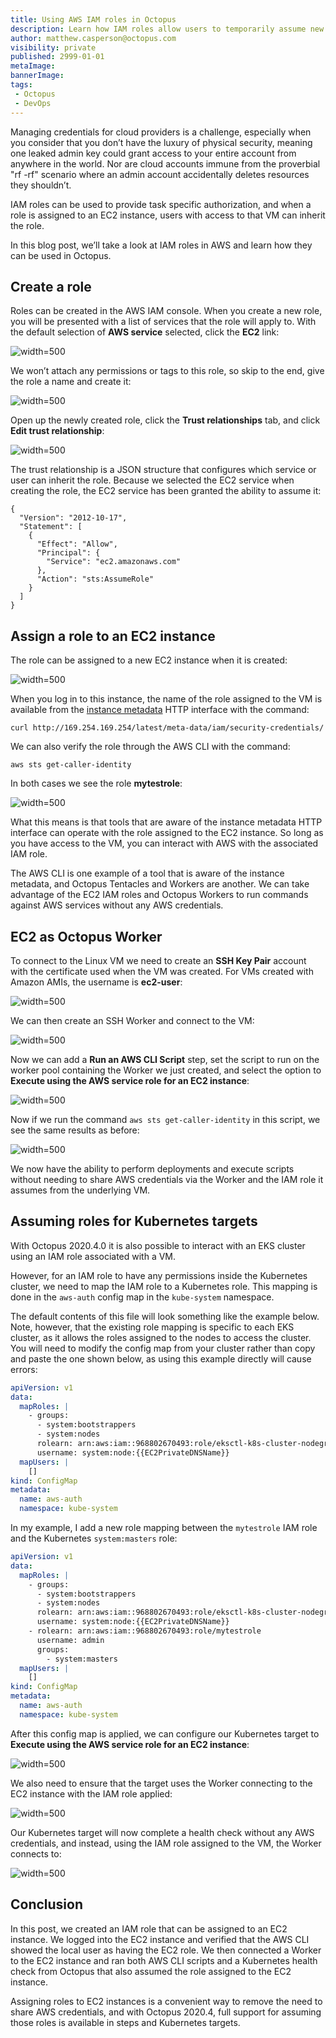 ```yaml
---
title: Using AWS IAM roles in Octopus
description: Learn how IAM roles allow users to temporarily assume new permissions or perform work from an EC2 instance without any additional credentials.
author: matthew.casperson@octopus.com
visibility: private
published: 2999-01-01
metaImage: 
bannerImage: 
tags:
 - Octopus
 - DevOps
---
```


Managing credentials for cloud providers is a challenge, especially when you consider that you don’t have the luxury of physical security, meaning one leaked admin key could grant access to your entire account from anywhere in the world. Nor are cloud accounts immune from the proverbial "rf -rf" scenario where an admin account accidentally deletes resources they shouldn’t.

IAM roles can be used to provide task specific authorization, and when a role is assigned to an EC2 instance, users with access to that VM can inherit the role.

In this blog post, we’ll take a look at IAM roles in AWS and learn how they can be used in Octopus.

## Create a role

Roles can be created in the AWS IAM console. When you create a new role, you will be presented with a list of services that the role will apply to. With the default selection of **AWS service** selected, click the **EC2** link:

![](createrole.png "width=500")

We won’t attach any permissions or tags to this role, so skip to the end, give the role a name and create it:

![](finishcreaterole.png "width=500")

Open up the newly created role, click the **Trust relationships** tab, and click **Edit trust relationship**:

![](trustrelationships.png "width=500")

The trust relationship is a JSON structure that configures which service or user can inherit the role. Because we selected the EC2 service when creating the role, the EC2 service has been granted the ability to assume it:

```
{
  "Version": "2012-10-17",
  "Statement": [
    {
      "Effect": "Allow",
      "Principal": {
        "Service": "ec2.amazonaws.com"
      },
      "Action": "sts:AssumeRole"
    }
  ]
}
```

## Assign a role to an EC2 instance

The role can be assigned to a new EC2 instance when it is created:

![](ec2role.png "width=500")

When you log in to this instance, the name of the role assigned to the VM is available from the [instance metadata](https://docs.aws.amazon.com/AWSEC2/latest/UserGuide/ec2-instance-metadata.html) HTTP interface with the command:

```
curl http://169.254.169.254/latest/meta-data/iam/security-credentials/
```

We can also verify the role through the AWS CLI with the command:

```
aws sts get-caller-identity
```

In both cases we see the role **mytestrole**:

![](rolename.png "width=500")

What this means is that tools that are aware of the instance metadata HTTP interface can operate with the role assigned to the EC2 instance. So long as you have access to the VM, you can interact with AWS with the associated IAM role.

The AWS CLI is one example of a tool that is aware of the instance metadata, and Octopus Tentacles and Workers are another. We can take advantage of the EC2 IAM roles and Octopus Workers to run commands against AWS services without any AWS credentials.

## EC2 as Octopus Worker

To connect to the Linux VM we need to create an **SSH Key Pair** account with the certificate used when the VM was created. For VMs created with Amazon AMIs, the username is **ec2-user**:

![](keypairaccount.png "width=500")

We can then create an SSH Worker and connect to the VM:

![](worker.png "width=500")

Now we can add a **Run an AWS CLI Script** step, set the script to run on the worker pool containing the Worker we just created, and select the option to **Execute using the AWS service role for an EC2 instance**:

![](awsscriptstepauth.png "width=500")

Now if we run the command `aws sts get-caller-identity` in this script, we see the same results as before:

![](awscriptresult.png "width=500")

We now have the ability to perform deployments and execute scripts without needing to share AWS credentials via the Worker and the IAM role it assumes from the underlying VM.

## Assuming roles for Kubernetes targets

With Octopus 2020.4.0 it is also possible to interact with an EKS cluster using an IAM role associated with a VM.

However, for an IAM role to have any permissions inside the Kubernetes cluster, we need to map the IAM role to a Kubernetes role. This mapping is done in the `aws-auth` config map in the `kube-system` namespace.

The default contents of this file will look something like the example below. Note, however, that the existing role mapping is specific to each EKS cluster, as it allows the roles assigned to the nodes to access the cluster. You will need to modify the config map from your cluster rather than copy and paste the one shown below, as using this example directly will cause errors:

```YAML
apiVersion: v1
data:
  mapRoles: |
    - groups:
      - system:bootstrappers
      - system:nodes
      rolearn: arn:aws:iam::968802670493:role/eksctl-k8s-cluster-nodegroup-ng-1-NodeInstanceRole-1FI6JXPS9MDWK
      username: system:node:{{EC2PrivateDNSName}}
  mapUsers: |
    []
kind: ConfigMap
metadata:
  name: aws-auth
  namespace: kube-system
```

In my example, I add a new role mapping between the `mytestrole` IAM role and the Kubernetes `system:masters` role:

```YAML
apiVersion: v1
data:
  mapRoles: |
    - groups:
      - system:bootstrappers
      - system:nodes
      rolearn: arn:aws:iam::968802670493:role/eksctl-k8s-cluster-nodegroup-ng-1-NodeInstanceRole-1FI6JXPS9MDWK
      username: system:node:{{EC2PrivateDNSName}}
    - rolearn: arn:aws:iam::968802670493:role/mytestrole
      username: admin
      groups:
        - system:masters
  mapUsers: |
    []
kind: ConfigMap
metadata:
  name: aws-auth
  namespace: kube-system
```

After this config map is applied, we can configure our Kubernetes target to **Execute using the AWS service role for an EC2 instance**:

![](eksiamrole.png "width=500")

We also need to ensure that the target uses the Worker connecting to the EC2 instance with the IAM role applied:

![](eksworker.png "width=500")

Our Kubernetes target will now complete a health check without any AWS credentials, and instead, using the IAM role assigned to the VM, the Worker connects to:

![](ekshealth.png "width=500")

## Conclusion

In this post, we created an IAM role that can be assigned to an EC2 instance. We logged into the EC2 instance and verified that the AWS CLI showed the local user as having the EC2 role. We then connected a Worker to the EC2 instance and ran both AWS CLI scripts and a Kubernetes health check from Octopus that also assumed the role assigned to the EC2 instance.

Assigning roles to EC2 instances is a convenient way to remove the need to share AWS credentials, and with Octopus 2020.4, full support for assuming those roles is available in steps and Kubernetes targets.